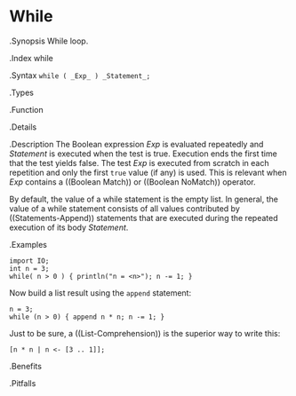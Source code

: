 # While



.Synopsis
While loop.

.Index
while

.Syntax
`while ( _Exp_ ) _Statement_;`

.Types

.Function

.Details

.Description
The Boolean expression _Exp_ is evaluated repeatedly and _Statement_ is executed when the test is true. 
Execution ends the first time that the test yields false. 
The test _Exp_ is executed from scratch in each repetition and only the first `true` value (if any) is used.
This is relevant when _Exp_ contains a ((Boolean Match)) or ((Boolean NoMatch)) operator.

By default, the value of a while statement is the empty list. In general, the value of a while statement 
consists of all values contributed by ((Statements-Append)) statements that are executed during the repeated execution 
of its body _Statement_.

.Examples
```rascal-shell
import IO;
int n = 3;
while( n > 0 ) { println("n = <n>"); n -= 1; }
```
Now build a list result using the `append` statement:
```rascal-shell,continue
n = 3;
while (n > 0) { append n * n; n -= 1; }
```

Just to be sure, a ((List-Comprehension)) is the superior way to write this:
```rascal-shell
[n * n | n <- [3 .. 1]];
```

.Benefits

.Pitfalls

